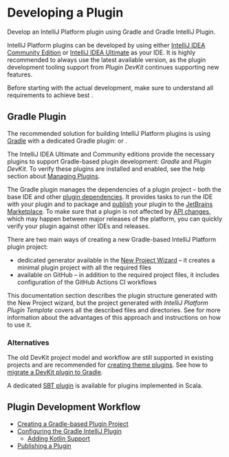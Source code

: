 <!-- Copyright 2000-2024 JetBrains s.r.o. and contributors. Use of this source code is governed by the Apache 2.0 license. -->

# Developing a Plugin

<link-summary>Develop an IntelliJ Platform plugin using Gradle and Gradle IntelliJ Plugin.</link-summary>

IntelliJ Platform plugins can be developed by using either [IntelliJ IDEA Community Edition](https://www.jetbrains.com/idea/download/) or [IntelliJ IDEA Ultimate](https://www.jetbrains.com/idea/download/) as your IDE.
It is highly recommended to always use the latest available version, as the plugin development tooling support from _Plugin DevKit_ continues supporting new features.

Before starting with the actual development, make sure to understand all requirements to achieve best [](plugin_user_experience.md).

<include from="intellij_platform.md" element-id="pluginAlternatives"/>

## Gradle Plugin

The recommended solution for building IntelliJ Platform plugins is using [Gradle](https://www.gradle.org) with
a dedicated Gradle plugin:
[](tools_intellij_platform_gradle_plugin.md) or
[](tools_gradle_intellij_plugin.md).

<include from="snippets.md" element-id="gradlePluginVersion"/>

The IntelliJ IDEA Ultimate and Community editions provide the necessary plugins to support Gradle-based plugin development: _Gradle_ and _Plugin DevKit_.
To verify these plugins are installed and enabled, see the help section about [Managing Plugins](https://www.jetbrains.com/help/idea/managing-plugins.html).

<include from="snippets.md" element-id="pluginDevKitAvailability"/>

The Gradle plugin manages the dependencies of a plugin project – both the base IDE and other [plugin dependencies](plugin_dependencies.md).
It provides tasks to run the IDE with your plugin and to package and [publish](publishing_plugin.md#publishing-plugin-with-gradle) your plugin to the [JetBrains Marketplace](https://plugins.jetbrains.com).
To make sure that a plugin is not affected by [API changes](api_changes_list.md), which may happen between major releases of the platform, you can quickly verify your plugin against other IDEs and releases.

There are two main ways of creating a new Gradle-based IntelliJ Platform plugin project:
- dedicated generator available in the [New Project Wizard](https://www.jetbrains.com/help/idea/new-project-wizard.html) – it creates a minimal plugin project with all the required files
- [](plugin_github_template.md) available on GitHub – in addition to the required project files, it includes configuration of the GitHub Actions CI workflows

This documentation section describes the plugin structure generated with the <control>New Project</control> wizard, but the project generated with _IntelliJ Platform Plugin Template_ covers all the described files and directories.
See [](plugin_github_template.md) for more information about the advantages of this approach and instructions on how to use it.

### Alternatives

The old DevKit project model and workflow are still supported in existing projects and are recommended for [creating theme plugins](developing_themes.md).
See how to [migrate a DevKit plugin to Gradle](migrating_plugin_devkit_to_gradle.md).

A dedicated [SBT plugin](https://github.com/JetBrains/sbt-idea-plugin) is available for plugins implemented in Scala.

## Plugin Development Workflow

* [Creating a Gradle-based Plugin Project](creating_plugin_project.md)
* [Configuring the Gradle IntelliJ Plugin](configuring_plugin_project.md)
  * [Adding Kotlin Support](using_kotlin.md)
* [Publishing a Plugin](publishing_plugin.md)
